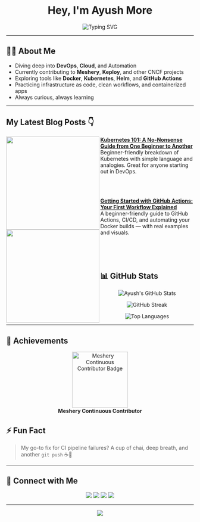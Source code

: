<h1 align="center"> Hey, I'm Ayush More</h1>

<p align="center">
  <img src="https://readme-typing-svg.herokuapp.com?font=JetBrains+Mono&size=22&duration=3000&pause=1000&color=00FFE3&center=true&vCenter=true&multiline=true&width=600&height=80&lines=DevOps+Enthusiast+%7C+Cloud+Learner;Open-Source+Contributor+%7C+CI%2FCD+Explorer;Building+Resilient+Infra+with+Modern+Tools!" alt="Typing SVG" />
</p>

---

## 👨‍💻 About Me
-  Diving deep into **DevOps**, **Cloud**, and Automation  
-  Currently contributing to **Meshery**, **Keploy**, and other CNCF projects  
-  Exploring tools like **Docker**, **Kubernetes**, **Helm**, and **GitHub Actions**
-  Practicing infrastructure as code, clean workflows, and containerized apps  
-  Always curious, always learning 

---

##  My Latest Blog Posts 👇

<!-- HASHNODE_BLOG:START -->

<p align="left">
  <a href="https://heyyayush.hashnode.dev/kubernetes-101-a-no-nonsense-guide-from-one-beginner-to-another" title="Kubernetes 101">
    <img src="https://cdn.hashnode.com/res/hashnode/image/upload/v1748080123801/64463bf2-79c4-472c-8e43-429e0751af5c.png?w=800&h=420&fit=crop&crop=entropy&auto=compress,format&format=webp" width="250px" align="left" />
  </a>
  <a href="https://heyyayush.hashnode.dev/kubernetes-101-a-no-nonsense-guide-from-one-beginner-to-another" title="Kubernetes 101">
    <strong>Kubernetes 101: A No-Nonsense Guide from One Beginner to Another</strong>
  </a>
  <br/> Beginner-friendly breakdown of Kubernetes with simple language and analogies. Great for anyone starting out in DevOps.
</p>

</br></br>

<p align="left">
  <a href="https://heyyayush.hashnode.dev/getting-started-with-github-actions-your-first-workflow-explained" title="GitHub Actions Beginner Guide" title="GitHub Actions Beginner Guide">
    <img src="https://i.postimg.cc/Df4LYnk4/Github-Actions.webp?w=800&h=420&fit=crop&crop=entropy&auto=compress,format&format=webp" width="250px" align="left" />
  </a>
  <a href="https://heyyayush.hashnode.dev/getting-started-with-github-actions-your-first-workflow-explained" title="DevOps Journey">
    <strong>Getting Started with GitHub Actions: Your First Workflow Explained</strong>
  </a>
  <br/> A beginner-friendly guide to GitHub Actions, CI/CD, and automating your Docker builds — with real examples and visuals.
</p>
</br>
<br >
<br />



<!-- HASHNODE_BLOG:END -->

## 📊 GitHub Stats

<p align="center">
  <img src="https://github-readme-stats.vercel.app/api?username=Ayushmore1214&show_icons=true&theme=radical" alt="Ayush's GitHub Stats" />
</p>

<p align="center">
  <img src="https://streak-stats.demolab.com?user=Ayushmore1214&theme=radical&hide_border=false" alt="GitHub Streak" />
</p>

<p align="center">
  <img src="https://github-readme-stats.vercel.app/api/top-langs/?username=Ayushmore1214&layout=compact&theme=radical" alt="Top Languages" />
</p>


---

## 🏅 Achievements
<p align="center">
  <a href="https://cloud.layer5.io/user/694282e3-0c6b-4893-9bea-7ac2da1f5aae?tab=badges&badge=continuous-contributor">
    <img src="https://badges.layer5.io/assets/badges/continuous-contributor/continuous-contributor.png" width="150" alt="Meshery Continuous Contributor Badge" />
  </a>
  <br>
  <b>Meshery Continuous Contributor</b>
</p>

## ⚡ Fun Fact  
> My go-to fix for CI pipeline failures? A cup of chai, deep breath, and another `git push` ☕🐧  

---

## 🔗 Connect with Me
<p align="center">
  <a href="mailto:ayushmore42595@gmail.com"><img src="https://img.shields.io/badge/Gmail-D14836?style=for-the-badge&logo=gmail&logoColor=white"></a>
  <a href="https://www.linkedin.com/in/ayush-more-3b4154341"><img src="https://img.shields.io/badge/LinkedIn-0A66C2?style=for-the-badge&logo=linkedin&logoColor=white"></a>
  <a href="https://github.com/Ayushmore1214"><img src="https://img.shields.io/badge/GitHub-181717?style=for-the-badge&logo=github&logoColor=white"></a>
  <a href="https://heyyayush.hashnode.dev/"><img src="https://img.shields.io/badge/Hashnode-2962FF?style=for-the-badge&logo=hashnode&logoColor=white"></a>
</p>

---

<p align="center">
  <img src="https://capsule-render.vercel.app/api?type=waving&color=0f2027,203a43,2c5364&height=140&section=footer" />
</p>





